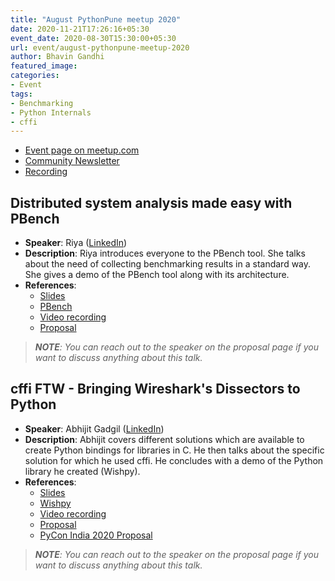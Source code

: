 ```yaml
---
title: "August PythonPune meetup 2020"
date: 2020-11-21T17:26:16+05:30
event_date: 2020-08-30T15:30:00+05:30
url: event/august-pythonpune-meetup-2020
author: Bhavin Gandhi
featured_image:
categories:
- Event
tags:
- Benchmarking
- Python Internals
- cffi
---
```


  * [Event page on meetup.com](https://www.meetup.com/PythonPune/events/272520240/)
  * [Community Newsletter](./community_news.md)
  * [Recording](https://youtu.be/nw-lvSpnii4)

## Distributed system analysis made easy with PBench
  * **Speaker**: Riya
    ([LinkedIn](https://www.linkedin.com/in/riya-17/))
  * **Description**: Riya introduces everyone to the PBench tool. She
    talks about the need of collecting benchmarking results in a
    standard way. She gives a demo of the PBench tool along with its
    architecture.
  * **References**:
    * [Slides](https://slides.com/riya_17/neural-artistic-style-transfer-6efa60)
    * [PBench](https://distributed-system-analysis.github.io/pbench/)
    * [Video recording](https://youtu.be/x1ORnZp_oRI)
    * [Proposal](https://github.com/pythonpune/meetup-talks/issues/107)

> ***NOTE**: You can reach out to the speaker on the proposal page if
> you want to discuss anything about this talk.*

## cffi FTW - Bringing Wireshark's Dissectors to Python
  * **Speaker**: Abhijit Gadgil
    ([LinkedIn](https://www.linkedin.com/in/amgadgil/))
  * **Description**: Abhijit covers different solutions which are
    available to create Python bindings for libraries in C. He then
    talks about the specific solution for which he used cffi. He
    concludes with a demo of the Python library he created (Wishpy).
  * **References**:
    * [Slides](https://hyphenos.io/slides/pycon2020-cffi/)
    * [Wishpy](https://github.com/hyphenOs/wishpy)
    * [Video recording](https://youtu.be/s1EPpXY-wT0)
    * [Proposal](https://github.com/pythonpune/meetup-talks/issues/113)
    * [PyCon India 2020 Proposal](https://in.pycon.org/cfp/2020/proposals/python-and-cffi-visualizing-network-traces~aAy9a/)

> ***NOTE**: You can reach out to the speaker on the proposal page if
> you want to discuss anything about this talk.*

